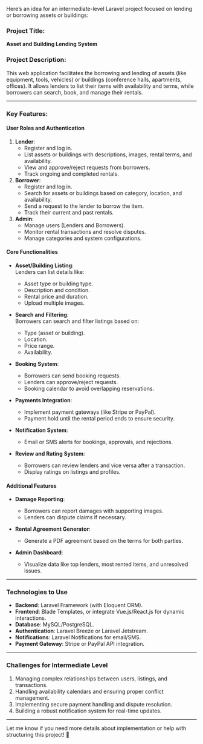 

Here’s an idea for an intermediate-level Laravel project focused on lending or borrowing assets or buildings:

### **Project Title:**
**Asset and Building Lending System**

### **Project Description:**
This web application facilitates the borrowing and lending of assets (like equipment, tools, vehicles) or buildings (conference halls, apartments, offices). It allows lenders to list their items with availability and terms, while borrowers can search, book, and manage their rentals.

---

### **Key Features:**

#### **User Roles and Authentication**
1. **Lender**:
    - Register and log in.
    - List assets or buildings with descriptions, images, rental terms, and availability.
    - View and approve/reject requests from borrowers.
    - Track ongoing and completed rentals.
2. **Borrower**:
    - Register and log in.
    - Search for assets or buildings based on category, location, and availability.
    - Send a request to the lender to borrow the item.
    - Track their current and past rentals.
3. **Admin**:
    - Manage users (Lenders and Borrowers).
    - Monitor rental transactions and resolve disputes.
    - Manage categories and system configurations.

#### **Core Functionalities**
- **Asset/Building Listing**:  
  Lenders can list details like:
    - Asset type or building type.
    - Description and condition.
    - Rental price and duration.
    - Upload multiple images.

- **Search and Filtering**:  
  Borrowers can search and filter listings based on:
    - Type (asset or building).
    - Location.
    - Price range.
    - Availability.

- **Booking System**:
    - Borrowers can send booking requests.
    - Lenders can approve/reject requests.
    - Booking calendar to avoid overlapping reservations.

- **Payments Integration**:
    - Implement payment gateways (like Stripe or PayPal).
    - Payment hold until the rental period ends to ensure security.

- **Notification System**:
    - Email or SMS alerts for bookings, approvals, and rejections.

- **Review and Rating System**:
    - Borrowers can review lenders and vice versa after a transaction.
    - Display ratings on listings and profiles.

#### **Additional Features**
- **Damage Reporting**:
    - Borrowers can report damages with supporting images.
    - Lenders can dispute claims if necessary.

- **Rental Agreement Generator**:
    - Generate a PDF agreement based on the terms for both parties.

- **Admin Dashboard**:
    - Visualize data like top lenders, most rented items, and unresolved issues.

---

### **Technologies to Use**
- **Backend**: Laravel Framework (with Eloquent ORM).
- **Frontend**: Blade Templates, or integrate Vue.js/React.js for dynamic interactions.
- **Database**: MySQL/PostgreSQL.
- **Authentication**: Laravel Breeze or Laravel Jetstream.
- **Notifications**: Laravel Notifications for email/SMS.
- **Payment Gateway**: Stripe or PayPal API integration.

---

### **Challenges for Intermediate Level**
1. Managing complex relationships between users, listings, and transactions.
2. Handling availability calendars and ensuring proper conflict management.
3. Implementing secure payment handling and dispute resolution.
4. Building a robust notification system for real-time updates.

---

Let me know if you need more details about implementation or help with structuring this project! 🚀
